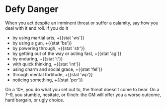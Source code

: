 # Defy Danger 
When you act despite an imminent threat or suffer a calamity, say how you deal with it and roll. If you do it

 - by using martial arts, +{{stat 'ws'}}
 - by using a gun, +{{stat 'bs'}}
 - by powering through, +{{stat 'str'}}
 - by getting out of the way or acting fast, +{{stat 'ag'}}
 - by enduring, +{{stat 't'}}
 - with quick thinking, +{{stat 'int'}}
 - using charm and social grace, +{{stat 'fel'}}
 - through mental fortitude, +{{stat 'wp'}}
 - noticing something, +{{stat 'per'}}

On a 10+, you do what you set out to, the threat doesn’t come to bear. On a 7–9, you stumble, hesitate, or flinch: the GM will offer you a worse outcome, hard bargain, or ugly choice.

